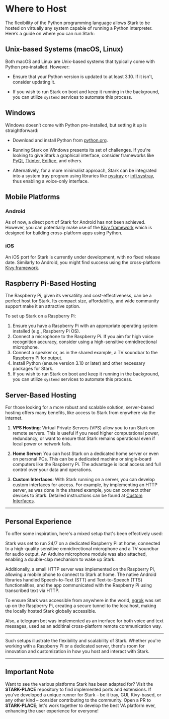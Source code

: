 # Where to Host

The flexibility of the Python programming language allows Stark to be hosted on virtually any system capable of running a Python interpreter. Here’s a guide on where you can run Stark:

## Unix-based Systems (macOS, Linux)

Both macOS and Linux are Unix-based systems that typically come with Python pre-installed. However:

- Ensure that your Python version is updated to at least 3.10. If it isn't, consider updating it.
  
- If you wish to run Stark on boot and keep it running in the background, you can utilize `systemd` services to automate this process.

## Windows

Windows doesn’t come with Python pre-installed, but setting it up is straightforward:

- Download and install Python from [python.org](https://www.python.org/).

- Running Stark on Windows presents its set of challenges. If you're looking to give Stark a graphical interface, consider frameworks like [PyQt](https://riverbankcomputing.com/software/pyqt/intro), [Tkinter](https://docs.python.org/3/library/tkinter.html), [Edifice](https://github.com/zzzeek/edifice), and others.

- Alternatively, for a more minimalist approach, Stark can be integrated into a system tray program using libraries like [pystray](https://github.com/moses-palmer/pystray) or [infi.systray](https://github.com/Infinidat/infi.systray), thus enabling a voice-only interface.

## Mobile Platforms

### Android

As of now, a direct port of Stark for Android has not been achieved. However, you can potentially make use of the [Kivy framework](https://kivy.org/) which is designed for building cross-platform apps using Python.

### iOS

An iOS port for Stark is currently under development, with no fixed release date. Similarly to Android, you might find success using the cross-platform [Kivy framework](https://kivy.org/).

## Raspberry Pi-Based Hosting

The Raspberry Pi, given its versatility and cost-effectiveness, can be a perfect host for Stark. Its compact size, affordability, and wide community support make it an attractive option.

To set up Stark on a Raspberry Pi:

1. Ensure you have a Raspberry Pi with an appropriate operating system installed (e.g., Raspberry Pi OS).
2. Connect a microphone to the Raspberry Pi. If you aim for high voice recognition accuracy, consider using a high-sensitive omnidirectional microphone.
3. Connect a speaker or, as in the shared example, a TV soundbar to the Raspberry Pi for output.
4. Install Python (ensure version 3.10 or later) and other necessary packages for Stark.
5. If you wish to run Stark on boot and keep it running in the background, you can utilize `systemd` services to automate this process.

## Server-Based Hosting

For those looking for a more robust and scalable solution, server-based hosting offers many benefits, like access to Stark from enywhere via the internet.

1. **VPS Hosting**: Virtual Private Servers (VPS) allow you to run Stark on remote servers. This is useful if you need higher computational power, redundancy, or want to ensure that Stark remains operational even if local power or network fails.

2. **Home Server**: You can host Stark on a dedicated home server or even on personal PCs. This can be a dedicated machine or single-board computers like the Raspberry Pi. The advantage is local access and full control over your data and operations.

3. **Custom Interfaces**: With Stark running on a server, you can develop custom interfaces for access. For example, by implementing an HTTP server, as was done in the shared example, you can connect other devices to Stark. Detailed instructions can be found at [Custom Interfaces](advanced/custom-interfaces.md).

---

## Personal Experience

To offer some inspiration, here's a mixed setup that's been effectively used:

Stark was set to run 24/7 on a dedicated Raspberry Pi at home, connected to a high-quality sensitive omnidirectional microphone and a TV soundbar for audio output. An Arduino microphone module was also attached, enabling a double-clap mechanism to wake up Stark.

Additionally, a small HTTP server was implemented on the Raspberry Pi, allowing a mobile phone to connect to Stark at home. The native Android libraries handled Speech-to-Text (STT) and Text-to-Speech (TTS) functionalities, and the app communicated with the Raspberry Pi using transcribed text via HTTP.

To ensure Stark was accessible from anywhere in the world, [ngrok](https://ngrok.com/) was set up on the Raspberry Pi, creating a secure tunnel to the localhost, making the locally hosted Stark globally accessible.

Also, a telegram bot was implemented as an inerface for both voice and text messages, used as an additinal cross-platform remote communication way.

---

Such setups illustrate the flexibility and scalability of Stark. Whether you're working with a Raspberry Pi or a dedicated server, there's room for innovation and customization in how you host and interact with Stark.

---

## Important Note

Want to see the various platforms Stark has been adapted for? Visit the **STARK-PLACE** repository to find implemented ports and extensions. If you’ve developed a unique runner for Stark – be it tray, GUI, Kivy-based, or any other kind – consider contributing to the community. Open a PR to **STARK-PLACE**; let's work together to develop the best VA platform ever, enhancing the user experience for everyone!
